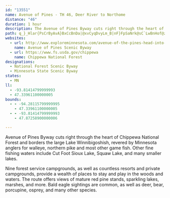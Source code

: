 ```yaml
---
id: "13551"
name: Avenue of Pines - TH 46, Deer River to Northome
distance: "46"
duration: 1 hour
description: The Avenue of Pines Byway cuts right through the heart of Chippewa National Forest, and borders the large Lake Winnibigoshish, revered by Minnesota anglers for walleye, northern pike and most other game fish.
path: q_}_Hlar{PsCrByAvA}BxCcBnDa|@xvCyqDvyLm_B|nF}FpSaNrk@sC`LwBnHof@z|AoQhj@uJzUiQla@oC`FgBjCiCzCyC|BoIhHm|@hv@kObMeMlJwIjHc@FsFrC{aA~\uKxBeLdB{e@hIyKfCiEnA}E`BkJxDkHrDqNpI}v@po@gHzEsGxC{FrByFrAqIjAygBdMaJbAmDt@cr@hS_Fd@mB?_C[sBe@sAi@mE}BoTuNqFsBqCo@cE_@yDHeCXeG`BsDpBwD`DyGzHis@b{@a`AfjAuFfGaA~AsdEnaFwEtEuKvH_Bz@iCpBgHnHwDdFwy@|qAuBlCmE`EyCjB{B|@yCr@}Eh@aZGaRSaDDuBPkFhAkGjDkCxB}TxSq[nYwFvCgANwGR_CIun@s@yCTeBb@iBz@gBzAwCxDy@~AgOv]e[ro@ksA|yC_DlE}BpBiBbAyJhDiJnDgDzB}BpCqO|UoeAdbBmw@xmAyd@hs@wFnJ}D`IkPp`@aGfL_Td\}s@piAgI|L}EzGwGrHi@~@{s@ny@wD`DaD~BiFlCyDxAqGnA_D\wEFm_@g@qs@j@oELkE~@}WrHiC`@wBJuCE{CSyCk@od@gLwIoAoIWeSzAmx@dE}Fv@wEhAySlH}DdAoBRiBBsBKcBYebA}ZaIyBqHg@ubAkBsPXs~@lC}Fu@kHXiBXaLhCoO|C}DhA{MxCgGp@a`Am@kE@sCVyBl@wDxAgj@hWkxAnp@sARiEDmEY
websites:
  - url: http://www.exploreminnesota.com/avenue-of-the-pines-head-into-the-forest
    name: Avenue of Pines Scenic Byway
  - url: https://www.fs.usda.gov/chippewa
    name: Chippewa National Forest
designations:
  - National Forest Scenic Byway
  - Minnesota State Scenic Byway
states:
  - MN
ll:
  - -93.81414799999993
  - 47.33961100000005
bounds:
  - - -94.28115799999995
    - 47.33961100000005
  - - -93.81414799999993
    - 47.87258900000006

---
```


Avenue of Pines Byway cuts right through the heart of Chippewa National Forest and borders the large Lake Winnibigoshish, revered by Minnesota anglers for walleye, northern pike and most other game fish. Other fine fishing waters include Cut Foot Sioux Lake, Squaw Lake, and many smaller lakes.

Nine forest service campgrounds, as well as countless resorts and private campgrounds, provide a wealth of places to stay and play in the woods and waters. The route offers views of mature red pine stands, sparkling lakes, marshes, and more. Bald eagle sightings are common, as well as deer, bear, porcupine, osprey, and many other species.
